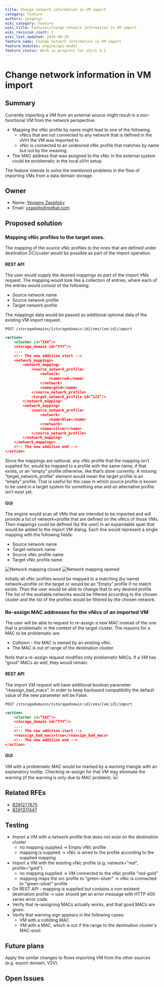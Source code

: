 ```yaml
---
title: Change network information in VM import
category: feature
authors: yevgenyz
wiki_category: Feature
wiki_title: Features/Change network information in VM import
wiki_revision_count: 1
wiki_last_updated: 2016-08-29
feature_name: Change network information in VM import
feature_modules: engine/api-model
feature_status: Work in progress for oVirt 4.1
---
```


# Change network information in VM import

## Summary

Currently importing a VM from an external source might result in a 
non-functional VM from the network perspective:

* Mapping the vNic profile by name might lead to one of the following:
    * vNics that are not connected to any network that is defined in the 
oVirt the VM was imported to
    * vNic is connected to an undesired vNic profile that matches by 
    name but not by the meaning.
* The MAC address that was assigned to the vNic in the external 
system could be problematic in the local oVirt setup.

The feature intends to solve the mentioned problems in the flow of 
importing VMs from a data domain storage.

## Owner

*   Name: [Yevgeny Zaspitsky](User:YevgenyZ)
*   Email: <yzaspits@redhat.com>

## Proposed solution

### Mapping vNic profiles to the target ones.
The mapping of the source vNic profiles to the ones that are defined 
under destination DC/custer would be possible as part of the import 
operation. 

#### REST API 
The user would supply the desired mappings as part of the import VMs 
request. The mapping would look like a collection of entries, 
where each of the entries would consist of the following:

* Source network name
* Source network profile
* Target network profile

The mappings data would be passed as additional optional data of the 
existing VM import request:

```
POST /storagedomains/{storagedomain:id}/vms/{vm:id}/import
```

```xml
<action>
    <cluster id=”XXX”/>
    <storage_domain id=”YYY”/>
    ....
    <!-- The new addition start -->
    <network_mappings>
        <network_mapping>
            <source_network_profile>
                <network>
                    <name>red</name>
                </network>
                <name>gold</name>
            </source_network_profile>
            <target_network_profile id=”123”/>
        </network_mapping>
        <network_mapping>
            <source_network_profile>
                <network>
                    <name>blue</name>
                </network>
                <name>silver</name>
            </source_network_profile>
        </network_mapping>
    </network_mappings>
    <!-- The new addition end -->
</action>
```

Since the mappings are optional, any vNic profile that the mapping isn’t
 supplied for, would be mapped to a profile with the same name, if 
that exists, or an “empty” profile otherwise, like that’s done 
currently.
A missing “target_network_profile” element would mean the target profile
 is an “empty” profile. That is useful for the case in which source 
profile is known to be used in a target system for something else and an 
alternative profile isn’t exist yet.

#### GUI
The engine would scan all VMs that are intended to be imported and will 
provide a list of network+profile that are defined on the vNics of those
 VMs. Then mappings could be defined (by the user) in an expandable span
 that would be added to the import VM dialog. 
Each line would represent a single mapping with the following fields:

* Source network name
* Target network name
* Source vNic profile name
* Target vNic profile name

![Network mapping closed](import_vm-network_mapping_close.png)
![Network mapping opened](import_vm-network_mapping_open.png)

Initially all vNic profiles would be mapped to a matching (by name) 
network+profile on the target or would be an “Empty” profile if no match
 exists. Then the user would be able to change that to any desired 
profile. The list of the available networks would be filtered according 
to the chosen cluster and the list of the profiles would be filtered by 
the chosen network.


### Re-assign MAC addresses for the vNics of an imported VM
The user will be able to request to re-assign a new MAC instead of the 
one that is problematic in the context of the target cluster.
The reasons for a MAC to be problematic are:

* Collision - the MAC is owned by an existing vNic.
* The MAC is out of range of the destination cluster.

Note that a re-assign request modifies only problematic MACs. If a VM 
has “good” MACs as well, they would remain.

#### REST API
The import VM request will have additional boolean 
parameter “reassign_bad_macs”. In order to keep backward compatibility 
the default value of the new parameter will be False.

```
POST /storagedomains/{storagedomain:id}/vms/{vm:id}/import
```

```xml
<action>
    <cluster id=”XXX”/>
    <storage_domain id=”YYY”/>
    ....
    <!-- The new addition start -->
    <reassign_bad_macs>true</reassign_bad_macs>
    <!-- The new addition end -->
</action>
```

#### GUI
VM with a problematic MAC would be marked by a warning triangle with an 
explanatory tooltip. Checking re-assign for that VM may eliminate the 
warning (if the warning is only due to MAC problem).
![](register_vm-reallocate_mac.png)

## Related RFEs
* [BZ#1277675](https://bugzilla.redhat.com/show_bug.cgi?id=1277675)
* [BZ#1317447](https://bugzilla.redhat.com/show_bug.cgi?id=1317447)

## Testing

* Import a VM with a network profile that does not exist on the 
destination cluster
    * no mapping supplied -> Empty vNic profile 
    * mapping is supplied -> vNic is wired to the profile according to
    the supplied mapping
* Import a VM with the existing vNic profile
(e.g. network="red", profile="gold")
    * no mapping supplied -> VM connected to the vNic profile "red-gold"
    * mapping maps the src profile to "green-silver" -> vNic is 
    connected to "green-silver" profile
* On REST API - mapping is supplied but contains a non-existent 
destination profile -> user should get an error message with HTTP 400 
series error code.
* Verify that re-assigning MACs actually works, and that good MACs are 
given.
* Verify that warning sign appears in the following cases:
    * VM with a colliding MAC
    * VM with a MAC, which is out if the range to the destination
     cluster's MAC-pool. 

## Future plans
Apply the similar changes to flows importing VM from the other sources
 (e.g. export domain, V2V).
 
## Open Issues
